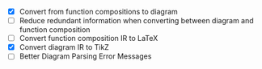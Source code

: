 - [x] Convert from function compositions to diagram
- [ ] Reduce redundant information when converting between diagram and function composition
- [ ] Convert function composition IR to LaTeX
- [x] Convert diagram IR to TikZ
- [ ] Better Diagram Parsing Error Messages